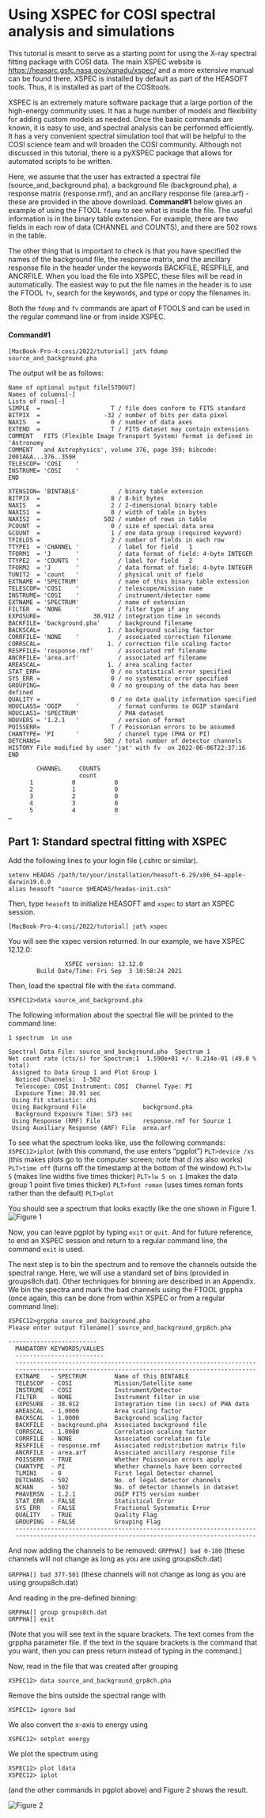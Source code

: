 # Using XSPEC for COSI spectral analysis and simulations

This tutorial is meant to serve as a starting point for using the X-ray spectral fitting package with COSI data. The main XSPEC website is https://heasarc.gsfc.nasa.gov/xanadu/xspec/ and a more extensive manual can be found there. XSPEC is installed by default as part of the HEASOFT tools. Thus, it is installed as part of the COSItools.  

XSPEC is an extremely mature software package that a large portion of the high-energy community uses. It has a huge number of models and flexibility for adding custom models as needed. Once the basic commands are known, it is easy to use, and spectral analysis can be performed efficiently. It has a very convenient spectral simulation tool that will be helpful to the COSI science team and will broaden the COSI community. Although not discussed in this tutorial, there is a pyXSPEC package that allows for automated scripts to be written.

Here, we assume that the user has extracted a spectral file (source_and_background.pha), a background file (background.pha), a response matrix (response.rmf), and an ancillary response file (area.arf) - these are provided in the above download. **Command#1** below gives an example of using the FTOOL `fdump` to see what is inside the file. The useful information is in the binary table extension. For example, there are two fields in each row of data (CHANNEL and COUNTS), and there are 502 rows in the table.  

The other thing that is important to check is that you have specified the names of the background file, the response matrix, and the ancillary response file in the header under the keywords BACKFILE, RESPFILE, and ANCRFILE.  When you load the file into XSPEC, these files will be read in automatically.  The easiest way to put the file names in the header is to use the FTOOL `fv`, search for the keywords, and type or copy the filenames in.

Both the `fdump` and `fv` commands are apart of FTOOLS and can be used in the regular command line or from inside XSPEC.

#### Command#1
```
[MacBook-Pro-4:cosi/2022/tutorial] jat% fdump source_and_background.pha
```
The output will be as follows:
```
Name of optional output file[STDOUT] 
Names of columns[-] 
Lists of rows[-] 
SIMPLE  =                    T / file does conform to FITS standard
BITPIX  =                  -32 / number of bits per data pixel
NAXIS   =                    0 / number of data axes
EXTEND  =                    T / FITS dataset may contain extensions
COMMENT   FITS (Flexible Image Transport System) format is defined in 'Astronomy
COMMENT   and Astrophysics', volume 376, page 359; bibcode: 2001A&A...376..359H
TELESCOP= 'COSI    '
INSTRUME= 'COSI    '
END
 
XTENSION= 'BINTABLE'           / binary table extension
BITPIX  =                    8 / 8-bit bytes
NAXIS   =                    2 / 2-dimensional binary table
NAXIS1  =                    8 / width of table in bytes
NAXIS2  =                  502 / number of rows in table
PCOUNT  =                    0 / size of special data area
GCOUNT  =                    1 / one data group (required keyword)
TFIELDS =                    2 / number of fields in each row
TTYPE1  = 'CHANNEL '           / label for field   1
TFORM1  = 'J       '           / data format of field: 4-byte INTEGER
TTYPE2  = 'COUNTS  '           / label for field   2
TFORM2  = 'J       '           / data format of field: 4-byte INTEGER
TUNIT2  = 'count   '           / physical unit of field
EXTNAME = 'SPECTRUM'           / name of this binary table extension
TELESCOP= 'COSI    '           / telescope/mission name
INSTRUME= 'COSI    '           / instrument/detector name
EXTNAME = 'SPECTRUM'           / name of extension
FILTER  = 'NONE    '           / filter type if any
EXPOSURE=               38.912 / integration time in seconds
BACKFILE= 'background.pha'     / background filename
BACKSCAL=                   1. / background scaling factor
CORRFILE= 'NONE    '           / associated correction filename
CORRSCAL=                   1. / correction file scaling factor
RESPFILE= 'response.rmf'       / associated rmf filename
ANCRFILE= 'area.arf'           / associated arf filename
AREASCAL=                   1. / area scaling factor
STAT_ERR=                    0 / no statistical error specified
SYS_ERR =                    0 / no systematic error specified
GROUPING=                    0 / no grouping of the data has been defined
QUALITY =                    0 / no data quality information specified
HDUCLASS= 'OGIP    '           / format conforms to OGIP standard
HDUCLAS1= 'SPECTRUM'           / PHA dataset
HDUVERS = '1.2.1   '           / version of format
POISSERR=                    T / Poissonian errors to be assumed
CHANTYPE= 'PI      '           / channel type (PHA or PI)
DETCHANS=                  502 / total number of detector channels
HISTORY File modified by user 'jat' with fv  on 2022-06-06T22:37:16
END
 
        CHANNEL     COUNTS
                    count
      1           0           0
      2           1           0
      3           2           0
      4           3           0
      5           4           0
…
```

## Part 1: Standard spectral fitting with XSPEC

Add the following lines to your login file (.cshrc or similar).
```
setenv HEADAS /path/to/your/installation/heasoft-6.29/x86_64-apple-darwin19.6.0
alias heasoft "source $HEADAS/headas-init.csh"
```
Then, type `heasoft` to initialize HEASOFT and `xspec` to start an XSPEC session.
```
[MacBook-Pro-4:cosi/2022/tutorial] jat% xspec
```
You will see the xspec version returned. In our example, we have XSPEC 12.12.0:
```
                XSPEC version: 12.12.0
        Build Date/Time: Fri Sep  3 10:58:24 2021
```

Then, load the spectral file with the `data` command.
```
XSPEC12>data source_and_background.pha
```
The following information about the spectral file will be printed to the command line:
```
1 spectrum  in use
 
Spectral Data File: source_and_background.pha  Spectrum 1
Net count rate (cts/s) for Spectrum:1  1.590e+01 +/- 9.214e-01 (49.8 % total)
 Assigned to Data Group 1 and Plot Group 1
  Noticed Channels:  1-502
  Telescope: COSI Instrument: COSI  Channel Type: PI
  Exposure Time: 38.91 sec
 Using fit statistic: chi
 Using Background File                background.pha
  Background Exposure Time: 573 sec
 Using Response (RMF) File            response.rmf for Source 1
 Using Auxiliary Response (ARF) File  area.arf
```
To see what the spectrum looks like, use the following commands:
`XSPEC12>iplot` (with this command, the use enters “pgplot”)
`PLT>device /xs` (this makes plots go to the computer screen; note that d /xs also works)
`PLT>time off` (turns off the timestamp at the bottom of the window)
`PLT>lw 5` (makes line widths five times thicker)
`PLT>lw 5 on 1` (makes the data group 1 point five times thicker)
`PLT>font roman` (uses times roman fonts rather than the default)
`PLT>plot`

You should see a spectrum that looks exactly like the one shown in Figure 1.
![Figure 1](Figures/source_and_background_spectrum.png) 

Now, you can leave pgplot by typing `exit` or `quit`.   And for future reference, to end an XSPEC session and return to a regular command line, the command `exit` is used.

The next step is to bin the spectrum and to remove the channels outside the spectral range.  Here, we will use a standard set of bins (provided in groups8ch.dat).  Other techniques for binning are described in an Appendix. We bin the spectra and mark the bad channels using the FTOOL grppha (once again, this can be done from within XSPEC or from a regular command line):

```
XSPEC12>grppha source_and_background.pha
Please enter output filename[] source_and_background_grp8ch.pha

-------------------------
  MANDATORY KEYWORDS/VALUES
  -------------------------
  --------------------------------------------------------------------
  --------------------------------------------------------------------
  EXTNAME   - SPECTRUM        Name of this BINTABLE
  TELESCOP  - COSI            Mission/Satellite name
  INSTRUME  - COSI            Instrument/Detector
  FILTER    - NONE            Instrument filter in use
  EXPOSURE  - 38.912          Integration time (in secs) of PHA data
  AREASCAL  - 1.0000          Area scaling factor
  BACKSCAL  - 1.0000          Background scaling factor
  BACKFILE  - background.pha  Associated background file
  CORRSCAL  - 1.0000          Correlation scaling factor
  CORRFILE  - NONE            Associated correlation file
  RESPFILE  - response.rmf    Associated redistribution matrix file
  ANCRFILE  - area.arf        Associated ancillary response file
  POISSERR  - TRUE            Whether Poissonian errors apply
  CHANTYPE  - PI              Whether channels have been corrected
  TLMIN1    - 0               First legal Detector channel
  DETCHANS  - 502             No. of legal detector channels
  NCHAN     - 502             No. of detector channels in dataset
  PHAVERSN  - 1.2.1           OGIP FITS version number
  STAT_ERR  - FALSE           Statistical Error
  SYS_ERR   - FALSE           Fractional Systematic Error
  QUALITY   - TRUE            Quality Flag
  GROUPING  - FALSE           Grouping Flag
  --------------------------------------------------------------------
  --------------------------------------------------------------------
```
And now adding the channels to be removed:
`GRPPHA[] bad 0-180` (these channels will not change as long as you are using groups8ch.dat)

`GRPPHA[] bad 377-501` (these channels will not change as long as you are using groups8ch.dat)

And reading in the pre-defined binning:
```
GRPPHA[] group groups8ch.dat
GRPPHA[] exit
```
(Note that you will see text in the square brackets.  The text comes from the grppha parameter file. If the text in the square brackets is the command that you want, then you can press return instead of typing in the command.)

Now, read in the file that was created after grouping

`XSPEC12> data source_and_background_grp8ch.pha`

Remove the bins outside the spectral range with

`XSPEC12> ignore bad`

We also convert the x-axis to energy using

`XSPEC12> setplot energy`

We plot the spectrum using
```
XSPEC12> plot ldata
XSPEC12> iplot
```
(and the other commands in pgplot above) and Figure 2 shows the result.

![Figure 2](Figures/source_and_background_grp8ch_spectrum.png)



